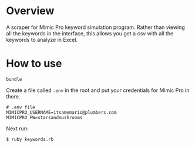 # Overview
A scraper for Mimic Pro keyword simulation program. 
Rather than viewing all the keywords in the interface, this allows you get a csv with all the keywords to analyze in Excel.

# How to use
```
bundle
```
Create a file called `.env` in the root and put your credentials for Mimic Pro in there.

```
# .env file
MIMICPRO_USERNAME=itsamemario@plumbers.com
MIMICPRO_PW=starsandmushrooms
```

Next run:
```
$ ruby keywords.rb
```
